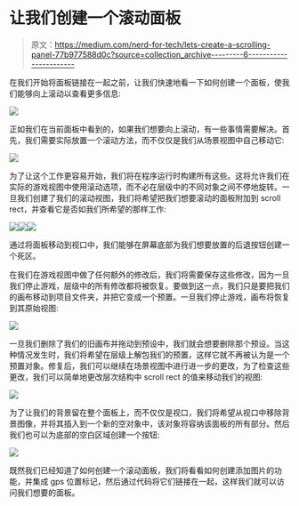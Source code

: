 # 让我们创建一个滚动面板

> 原文：<https://medium.com/nerd-for-tech/lets-create-a-scrolling-panel-77b977588d0c?source=collection_archive---------6----------------------->

在我们开始将面板链接在一起之前，让我们快速地看一下如何创建一个面板，使我们能够向上滚动以查看更多信息:

![](img/ce7ea48cbb8d73d9049663d314cd73dc.png)

正如我们在当前面板中看到的，如果我们想要向上滚动，有一些事情需要解决。首先，我们需要实际放置一个滚动方法，而不仅仅是我们从场景视图中自己移动它:

![](img/c880c73c44019f4dfc67047e322be9d7.png)

为了让这个工作更容易开始，我们将在程序运行时构建所有这些。这将允许我们在实际的游戏视图中使用滚动选项，而不必在层级中的不同对象之间不停地旋转。一旦我们创建了我们的滚动视图，我们将希望把我们想要滚动的面板附加到 scroll rect，并查看它是否如我们所希望的那样工作:

![](img/1d892f28c2d121b270b1575a077b2866.png)![](img/31b4de36b5a2c0243f9675eda76d4687.png)![](img/8df1776187773dbabcfc80ae64fd8aea.png)

通过将面板移动到视口中，我们能够在屏幕底部为我们想要放置的后退按钮创建一个死区。

在我们在游戏视图中做了任何额外的修改后，我们将需要保存这些修改，因为一旦我们停止游戏，层级中的所有修改都将被恢复。要做到这一点，我们只是要把我们的画布移动到项目文件夹，并把它变成一个预置。一旦我们停止游戏，画布将恢复到其原始视图:

![](img/e90defda451ea079fda0b18f93a135c6.png)

一旦我们删除了我们的旧画布并拖动到预设中，我们就会想要删除那个预设。当这种情况发生时，我们将希望在层级上解包我们的预置，这样它就不再被认为是一个预置对象。修复后，我们可以继续在场景视图中进行进一步的更改，为了检查这些更改，我们可以简单地更改层次结构中 scroll rect 的值来移动我们的视图:

![](img/871ec0a4f5beca5c7b4e26ab6669826e.png)

为了让我们的背景留在整个面板上，而不仅仅是视口，我们将希望从视口中移除背景图像，并将其插入到一个新的空对象中，该对象将容纳该面板的所有部分。然后我们也可以为底部的空白区域创建一个按钮:

![](img/1bd93c63ff0da742d9785029e5758650.png)

既然我们已经知道了如何创建一个滚动面板，我们将看看如何创建添加图片的功能，并集成 gps 位置标记，然后通过代码将它们链接在一起，这样我们就可以访问我们想要的面板。